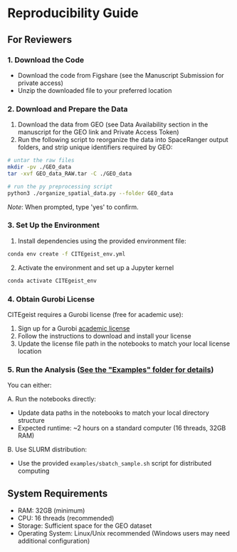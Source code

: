 # Reproducibility Guide

## For Reviewers

### 1. Download the Code

- Download the code from Figshare (see the Manuscript Submission for private access)
- Unzip the downloaded file to your preferred location

### 2. Download and Prepare the Data

1. Download the data from GEO (see Data Availability section in the manuscript for the GEO link and Private Access Token)
2. Run the following script to reorganize the data into SpaceRanger output folders, and strip unique identifiers required by GEO:

```bash
# untar the raw files
mkdir -pv ./GEO_data
tar -xvf GEO_data_RAW.tar -C ./GEO_data

# run the py preprocessing script
python3 ./organize_spatial_data.py --folder GEO_data
```

*Note*: When prompted, type 'yes' to confirm.

### 3. Set Up the Environment

1. Install dependencies using the provided environment file:
```bash
conda env create -f CITEgeist_env.yml
```

2. Activate the environment and set up a Jupyter kernel
```bash
conda activate CITEgeist_env
```

### 4. Obtain Gurobi License

CITEgeist requires a Gurobi license (free for academic use):

1. Sign up for a Gurobi [academic license](https://www.gurobi.com/downloads/end-user-license-agreement-academic/)
2. Follow the instructions to download and install your license
3. Update the license file path in the notebooks to match your local license location

### 5. Run the Analysis ([See the "Examples" folder for details](../examples/README.md))

You can either:

A. Run the notebooks directly:
- Update data paths in the notebooks to match your local directory structure
- Expected runtime: ~2 hours on a standard computer (16 threads, 32GB RAM)

B. Use SLURM distribution:
- Use the provided `examples/sbatch_sample.sh` script for distributed computing

## System Requirements

- RAM: 32GB (minimum)
- CPU: 16 threads (recommended)
- Storage: Sufficient space for the GEO dataset
- Operating System: Linux/Unix recommended (Windows users may need additional configuration)
